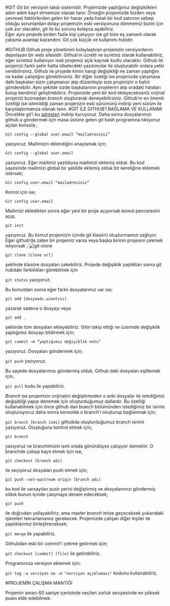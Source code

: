 #GIT
Git bir versiyon takip sistemidir. Projemizde yaptığımız değişiklikleri adım adım kayıt etmemize olanak tanır. Örneğin projemizde bizden veya çevresel faktörlerden gelen bir hasar yada hatalı bir kod satırının sebep olduğu sorunlardan dolayı projemizin eski versiyonuna dönmemiz bizim için çok zor olacaktır, git ile bu sorunu kolayca aşabiliriz.	
Eğer aynı projede birden fazla kişi çalışıyor ise git bize eş zamanlı olarak çalışma avantajı kazandırır. Git çok küçük ve kullanımı hızlıdır.

#GITHUB
Github proje yönetimini kolaylaştıran projenizin versiyonlarını depolayan bir web sitesidir. Github’ın ücretli ve ücretsiz olarak kullanabiliriz, eğer ücretsiz kullanıyor isek projemiz açık kaynak kodlu olacaktır. Github ile projenizi farklı şehir hatta ülkelerdeki yazılımcılar ile oluşturabilir onlara yetki verebilirsiniz. Github ile projede kimin hangi değişikliği ne zaman yaptığını ne kadar çalıştığını görebilirsiniz.
Bir diğer özeliği ise projenizde çalışmasa dahi başkaları sizin çalışmanızı alıp düzenleyip size projenizin o halini gönderebilir. Aynı şekilde sizde başkalarının projelerini alıp oradaki hataları bulup kendinizi geliştirebiliriz. Projenizde yeni bir kod ekleyecekseniz orijinal projenizi bozmadan *branch* oluşturarak deneyebilirsiniz.
Github’ın en önemli özelliği ise istenildiği zaman projenizin eski sürümünü indirip yeni sürüm ile karşılaştırmanıza olanak tanır.
#GİT İLE GITHUB’I BAĞLAMA VE KULLANIMI
Öncelikle git’i bu [adresten](https://git-scm.com "adresten") indirip kuruyoruz. Daha sonra dosyalarımızı github a göndermek için masa üstüne gelen git bash programına tıklıyoruz açılan konsola ;

<code>Git config –-global user.email “mailadresiniz”</code>

yazıyoruz. Mailimizin eklendiğini onaylamak için;

<code>Git config --global user.email</code>

yazıyoruz. Eğer mailimiz yazıldıysa mailimizi eklemiş olduk. Bu kod sayesinde mailimizi global bir şekilde eklemiş olduk bir kereliğine eklemek istersek;

<code>Git config user.email “mailadresiniz”</code>

Konrol için ise;

<code>Git config user.email </code>


Mailimizi ekledikten sonra eğer yeni bir proje açıyorsak komut penceresini açıp;
 
<code>git init</code>

yazıyoruz. Bu komut projemizin içinde git klasörü oluşturmamızı sağlıyor.
Eğer github’da zaten bir projemiz varsa veya başka birinin projesini çekmek istiyorsak ;
![git clone](https://raw.githubusercontent.com/anet01/catch_troll/master/Resimler/git%20clone.jpg)

<code>git clone [clone url]</code> 

şeklinde klasöre dosyaları çekebiliriz.
Projede değişiklik yaptıktan sonra git hubdaki farklılıkları görebilmek için 

<code>git status</code> yazıyoruz.

Bu komutdan sonra eğer farklı dosyalarımız var ise;

 <code>git add [dosyaadı.uzantısı]</code> 

yazarak sadece o dosyayı veya 

<code>git add .</code> 

şeklinde tüm dosyaları ekleyebiliriz.
Gitin takip ettiği ve üzerinde değişiklik yaptığımız dosyayı bildirmek için;

<code>git commit –m “yaptığımız değişiklik notu”</code>

 yazıyoruz. Dosyaları göndermek için;

<code>git push</code> yazıyoruz. 

Bu sayede dosyalarımızı göndermiş olduk.
Github daki dosyaları eşitlemek için;

<code>git pull</code> kodu ile yapabiliriz.

*Branch* ise projemizin orijinalini değiştirmeden o anki dosyalar ile istediğimiz değişikliği yapıp denemek için oluşturduğumuz dallardır. Bu özelliği kullanabilmek için önce github dan branch bölümünden istediğimiz bir isimle oluşturuyoruz daha sonra konsolda o branch’i oluşturup bağlanmak için;

<code>git branch [branch ismi]</code> 
githubda oluşturduğumuz branch ismini yazıyoruz. Oluştuğunu kontrol etmek için;

<code>git branch</code> 

yazıyoruz ve branchimizin ismi orada göründüyse çalışıyor demektir. O branchde çalışıp kayıt etmek için ise;

<code>git checkout [branch adı]</code> 

ile seçiyoruz dosyaları push etmek için;

<code>git push –set—upstream origin [branch adı]</code>

 bu kod ile varsayılan push yerini değiştirmiş ve dosyalarımızı göndermiş olduk bunun içinde çalışmaya devam edeceksek;

<code>git push </code> 

ile doğrudan yollayabiliriz, ama master *branch* imize geçeceksek yukarıdaki işlemleri tekrarlamamız gerekecek.
Projemizde çalışan diğer kişiler ile yaptıklarımız birleştireceksek;

<code>git merge</code> ile yapabiliriz.

Githubdan eski bir *commit*'i çekme getirmek için;

<code>git checkout [commit] [file]</code> ile getirebiliriz.
 
 Programınıza versiyon eklemek için;
 
 <code>git tag -a versiyon no -m "versiyon açıklaması"</code> kodunu kullanabiliriz.
 
 #PROJEMİN ÇALIŞMA MANTIĞI

Projemin amacı 60 saniye içerisinde seçilen zorluk seviyesinde en yüksek puanı elde edebilmek.

 










